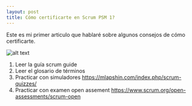 ```yaml
---
layout: post
title: Cómo certificarte en Scrum PSM 1?
---
```


Este es mi primer articulo que hablaré sobre algunos consejos de cómo certificarte.

![alt text](https://itnove.com/wp-content/uploads/2019/03/psm2_0.png
 "PSM")
 
  1. Leer la guía scrum guide
  2. Leer el glosario de términos
  3. Practicar con simuladores https://mlapshin.com/index.php/scrum-quizzes/ 
  4. Practicar con examen open assement https://www.scrum.org/open-assessments/scrum-open
 

